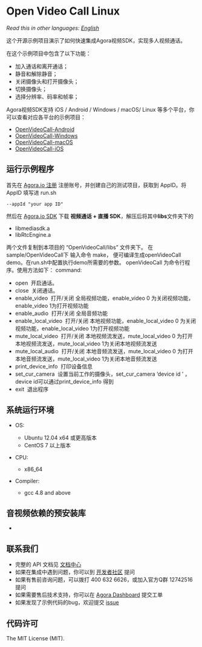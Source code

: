 # Open Video Call Linux

*Read this in other languages: [English](README.en.md)*

这个开源示例项目演示了如何快速集成Agora视频SDK，实现多人视频通话。

在这个示例项目中包含了以下功能：

- 加入通话和离开通话；
- 静音和解除静音；
- 关闭摄像头和打开摄像头；
- 切换摄像头；
- 选择分辨率、码率和帧率；

Agora视频SDK支持 iOS / Android / Windows / macOS/ Linux 等多个平台，你可以查看对应各平台的示例项目：

- [OpenVideoCall-Android](https://github.com/AgoraIO/OpenVideoCall-Android)
- [OpenVideoCall-Windows](https://github.com/AgoraIO/OpenVideoCall-Windows)
- [OpenVideoCall-macOS](https://github.com/AgoraIO/OpenVideoCall-macOS)
- [OpenVideoCall-iOS](https://github.com/AgoraIO/OpenVideoCall-iOS)

## 运行示例程序
首先在 [Agora.io 注册](https://dashboard.agora.io/cn/signup/) 注册账号，并创建自己的测试项目，获取到 AppID。将 AppID 填写进 run.sh

```
--appId "your app ID"
```

然后在 [Agora.io SDK](https://www.agora.io/cn/blog/download/) 下载 **视频通话 + 直播 SDK**，解压后将其中**libs**文件夹下的 

- libmediasdk.a
- libRtcEngine.a

两个文件复制到本项目的 “OpenVideoCall/libs” 文件夹下。
在sample/OpenVideoCall下 输入命令 make， 便可编译生成openVideoCall demo。在run.sh中配置执行demo所需要的参数。
openVideoCall 为命令行程序。使用方法如下：
command:
- open
  开启通话。
- close
  关闭通话。
- enable_video 
  打开/关闭 全局视频功能，enable_video 0 为关闭视频功能，enable_video 1为打开视频功能
- enable_audio
  打开/关闭 全局音频功能
- enable_local_video
  打开/关闭 本地视频功能，enable_local_video 0 为关闭视频功能，enable_local_video 1为打开视频功能
- mute_local_video
  打开/关闭 本地视频流发送，mute_local_video 0 为打开本地视频流发送，mute_local_video 1为关闭本地视频流发送
- mute_local_audio
  打开/关闭 本地音频流发送，mute_local_video 0 为打开本地音频流发送，mute_local_video 1为关闭本地音频流发送
- print_device_info
  打印设备信息
- set_cur_camera
  设置当前工作的摄像头，set_cur_camera ‘device id ’ ，device id可以通过print_device_info 得到
- exit
  退出程序
  
## 系统运行环境
* OS:
  - Ubuntu 12.04 x64 或更高版本
  - CentOS 7 以上版本

* CPU:
  - x86_64
* Compiler:
  - gcc 4.8 and above

## 音视频依赖的预安装库
*




## 联系我们

- 完整的 API 文档见 [文档中心](https://docs.agora.io/cn/)
- 如果在集成中遇到问题，你可以到 [开发者社区](https://dev.agora.io/cn/) 提问
- 如果有售前咨询问题，可以拨打 400 632 6626，或加入官方Q群 12742516 提问
- 如果需要售后技术支持，你可以在 [Agora Dashboard](https://dashboard.agora.io) 提交工单
- 如果发现了示例代码的bug，欢迎提交 [issue](https://github.com/AgoraIO/OpenVideoCall-iOS/issues)

## 代码许可

The MIT License (MIT).

